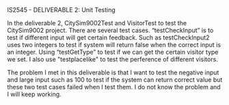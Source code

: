 IS2545 - DELIVERABLE 2: Unit Testing


In the deliverable 2, CitySim9002Test and VisitorTest to test the CitySim9002 project. There are several test cases. “testCheckInput” is to test if different input will get certain feedback. Such as testCheckInput2 uses two integers to test if system will return false when the correct input is an integer. Using “testGetType” to test if we can get the certain visitor type we set. I also use "testplacelike" to test the perference of different visitors.

The problem I met in this deliverable is that I want to test the negative input and large input such as 100 to test if the system can return correct value but these two test cases failed when I test them. I do not know the problem and I will keep working. 
